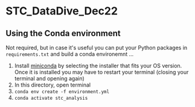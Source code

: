 # STC_DataDive_Dec22

## Using the Conda environment

Not required, but in case it's useful you can put your Python packages in `requirements.txt` and build a conda environemnt ...

1. Install [miniconda](https://docs.conda.io/en/latest/miniconda.html) by selecting the installer that fits your OS version. Once it is installed you may have to restart your terminal (closing your terminal and opening again)
2. In this directory, open terminal
3. `conda env create -f environment.yml`
4. `conda activate stc_analysis`